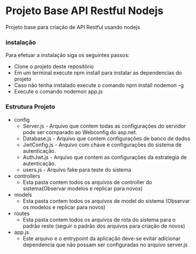 # Projeto Base API Restful Nodejs
 Projeto base para criação de API Restful usando nodejs

 ### instalação
 Para efetuar a instalação siga os seguintes passos:

 - Clone o projeto deste repositório
 - Em um terminal execute npm install para instalar as dependencias do projeto
 - Caso não tenha instalado execute o comando npm install nodemon -g
 - Execute o comando nodemon app.js

 ### Estrutura Projeto

 - config
    - Server.js - Arquivo que contem todas as configurações do servidor
    pode ser comparado ao Webconfig do asp.net.
    - Database.js - Arquivo que contem configurações de banco de dados
    - JwtConfig.js - Arquivo com chave e configurações do sistema de 
    autenticação.
    - AuthJwt.js - Arquivo que contem as configurações da estrategia de autenticação.
    - users.js - Arquivo fake para teste do sistema
 - controllers
    - Esta pasta contem todos os arquivos de controller do sistema(Observar modelos e replicar para novos)
 - models
    - Esta pasta contem todos os arquivos de model do sistema (Observar os modelos e replicar para novos)
- routes
    - Esta pasta contem todos os arquivos de rota do sistema para o padrão reste
    (seguir o padrão dos arquivos para criação de novos)
- app.js
    - Este arquivo e o entrypoint da aplicação deve-se evitar adicionar dependencia que não possam ser configuradas no arquivo server.js



